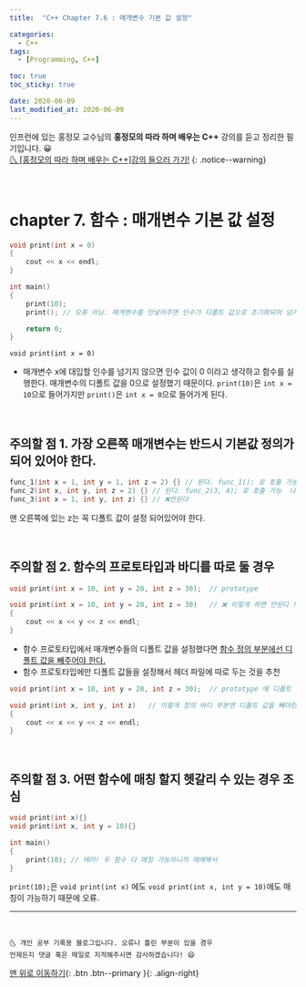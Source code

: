 ```yaml
---
title:  "C++ Chapter 7.6 : 매개변수 기본 값 설정" 

categories:
  - C++
tags:
  - [Programming, C++]

toc: true
toc_sticky: true

date: 2020-06-09
last_modified_at: 2020-06-09
---
```


인프런에 있는 홍정모 교수님의 **홍정모의 따라 하며 배우는 C++** 강의를 듣고 정리한 필기입니다. 😀    
[🌜 [홍정모의 따라 하며 배우는 C++]강의 들으러 가기!](https://www.inflearn.com/course/following-c-plus)
{: .notice--warning}

<br>

# chapter 7. 함수 : 매개변수 기본 값 설정

```cpp
void print(int x = 0)
{
    cout << x << endl; 
}

int main()
{
    print(10);
    print(); // 오류 아님. 매개변수를 안넣어주면 인수가 디폴트 값으로 초기화되어 넘겨진다.

    return 0; 
}
```

`void print(int x = 0)` 
- 매개변수 x에 대입할 인수를 넘기지 않으면 인수 값이 0 이라고 생각하고 함수를 실행한다. 매개변수의 디폴트 값을 0으로 설정했기 때문이다. `print(10)`은 `int x = 10`으로 들어가지만 `print()`은 `int x = 0`으로 들어가게 된다. 

<br>

## 주의할 점 1. 가장 오른쪽 매개변수는 반드시 기본값 정의가 되어 있어야 한다. 

```cpp
func_1(int x = 1, int y = 1, int z = 2) {} // 된다. func_1(); 로 호출 가능. 각각 1, 1, 2 로 초기화 됨
func_2(int x, int y, int z = 2) {} // 된다. func_2(3, 4); 로 호출 가능  나머지 하나 매개변수는 2로 초기화 됨
func_3(int x = 1, int y, int z) {} // ❌안된다
```

맨 오른쪽에 있는 z는 꼭 디폴트 값이 설정 되어있어야 한다.

<br>

## 주의할 점 2. 함수의 프로토타입과 바디를 따로 둘 경우

```cpp
void print(int x = 10, int y = 20, int z = 30);  // prototype

void print(int x = 10, int y = 20, int z = 30)   // ❌ 이렇게 하면 안된다 ! ! 
{
    cout << x << y << z << endl;
}
```

- 함수 프로토타입에서 매개변수들의 디폴트 값을 설정했다면 <u>함수 정의 부분에선 디폴트 값을 빼주어야 한다.</u>
- 함수 프로토타입에만 디폴트 값들을 설정해서 헤더 파일에 따로 두는 것을 추천


```cpp
void print(int x = 10, int y = 20, int z = 30);  // prototype 에 디폴트 값을 설정했으면

void print(int x, int y, int z)   // 이렇게 정의 바디 부분엔 디폴트 값을 빼야한다! 
{
    cout << x << y << z << endl;
}
```

<br>

## 주의할 점 3. 어떤 함수에 매칭 할지 헷갈리 수 있는 경우 조심

```cpp
void print(int x){}
void print(int x, int y = 10){}

int main()
{
    print(10); // 에러! 두 함수 다 매칭 가능하니까 애매해서
}
```

`print(10);`은 `void print(int x)` 에도  `void print(int x, int y = 10)`에도 매칭이 가능하기 때문에 오류.

***
<br>

    🌜 개인 공부 기록용 블로그입니다. 오류나 틀린 부분이 있을 경우 
    언제든지 댓글 혹은 메일로 지적해주시면 감사하겠습니다! 😄

[맨 위로 이동하기](#){: .btn .btn--primary }{: .align-right}
